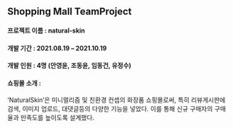 ## Shopping Mall TeamProject

#### 프로젝트 이름 : natural-skin
#### 개발 기간 : 2021.08.19 – 2021.10.19

#### 개발 인원 : 4명 (안영윤, 조동윤, 임동건, 유정수)

#### 쇼핑몰 소개 : 
‘NaturalSkin’은 미니멀리즘 및 친환경 컨셉의 화장품 쇼핑몰로써, 특히 리뷰게시판에 검색, 이미지 업로드, 대댓글등의 다양한 기능을 넣었다. 이를 통해 신규 구매자의 구매율과 만족도를 높이도록 설계했다.
